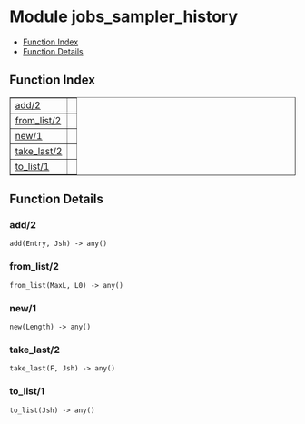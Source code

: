 

# Module jobs_sampler_history #
* [Function Index](#index)
* [Function Details](#functions)


<a name="index"></a>

## Function Index ##


<table width="100%" border="1" cellspacing="0" cellpadding="2" summary="function index"><tr><td valign="top"><a href="#add-2">add/2</a></td><td></td></tr><tr><td valign="top"><a href="#from_list-2">from_list/2</a></td><td></td></tr><tr><td valign="top"><a href="#new-1">new/1</a></td><td></td></tr><tr><td valign="top"><a href="#take_last-2">take_last/2</a></td><td></td></tr><tr><td valign="top"><a href="#to_list-1">to_list/1</a></td><td></td></tr></table>


<a name="functions"></a>

## Function Details ##

<a name="add-2"></a>

### add/2 ###

`add(Entry, Jsh) -> any()`


<a name="from_list-2"></a>

### from_list/2 ###

`from_list(MaxL, L0) -> any()`


<a name="new-1"></a>

### new/1 ###

`new(Length) -> any()`


<a name="take_last-2"></a>

### take_last/2 ###

`take_last(F, Jsh) -> any()`


<a name="to_list-1"></a>

### to_list/1 ###

`to_list(Jsh) -> any()`


